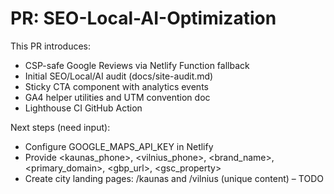 # PR: SEO-Local-AI-Optimization

This PR introduces:
- CSP-safe Google Reviews via Netlify Function fallback
- Initial SEO/Local/AI audit (docs/site-audit.md)
- Sticky CTA component with analytics events
- GA4 helper utilities and UTM convention doc
- Lighthouse CI GitHub Action

Next steps (need input):
- Configure GOOGLE_MAPS_API_KEY in Netlify
- Provide <kaunas_phone>, <vilnius_phone>, <brand_name>, <primary_domain>, <gbp_url>, <gsc_property>
- Create city landing pages: /kaunas and /vilnius (unique content) – TODO
